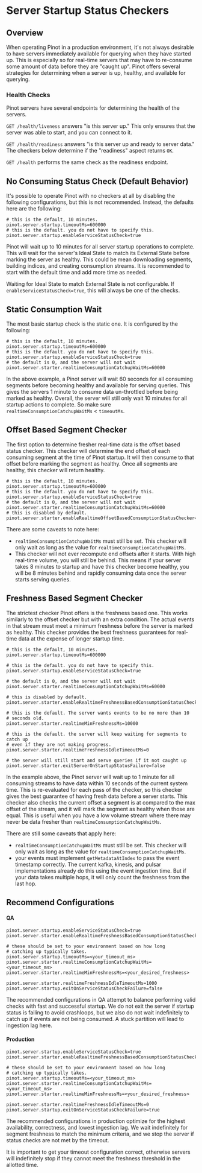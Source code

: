 # Server Startup Status Checkers

## Overview

When operating Pinot in a production environment, it's not always desirable to have servers immediately available for querying when they have started up. This is especially so for real-time servers that may have to re-consume some amount of data before they are "caught up". Pinot offers several strategies for determining when a server is up, healthy, and available for querying.

### Health Checks

Pinot servers have several endpoints for determining the health of the servers.

`GET /health/liveness` answers "is this server up." This only ensures that the server was able to start, and you can connect to it.

`GET /health/readiness` answers "is this server up and ready to server data." The checkers below determine if the "readiness" aspect returns `OK`.

`GET /health` performs the same check as the readiness endpoint.

## No Consuming Status Check (Default Behavior)

It's possible to operate Pinot with no checkers at all by disabling the following configurations, but this is not recommended. Instead, the defaults here are the following:

```
# this is the default, 10 minutes.
pinot.server.startup.timeoutMs=600000
# this is the default. you do not have to specify this.
pinot.server.startup.enableServiceStatusCheck=true
```

Pinot will wait up to 10 minutes for all server startup operations to complete. This will wait for the server's Ideal State to match its External State before marking the server as healthy. This could be mean downloading segments, building indices, and creating consumption streams. It is recommended to start with the default time and add more time as needed.

Waiting for Ideal State to match External State is not configurable. If `enableServiceStatusCheck=true`, this will always be one of the checks.

## Static Consumption Wait

The most basic startup check is the static one. It is configured by the following:

```
# this is the default, 10 minutes.
pinot.server.startup.timeoutMs=600000
# this is the default. you do not have to specify this.
pinot.server.startup.enableServiceStatusCheck=true
# the default is 0, and the server will not wait
pinot.server.starter.realtimeConsumptionCatchupWaitMs=60000
```

In the above example, a Pinot server will wait 60 seconds for all consuming segments before becoming healthy and available for serving queries. This gives the servers 1 minute to consume data un-throttled before being marked as healthy. Overall, the server will still only wait 10 minutes for all startup actions to complete. So make sure `realtimeConsumptionCatchupWaitMs` < `timeoutMs`.

## Offset Based Segment Checker

The first option to determine fresher real-time data is the offset based status checker. This checker will determine the end offset of each consuming segment at the time of Pinot startup. It will then consume to that offset before marking the segment as healthy. Once all segments are healthy, this checker will return healthy.

```
# this is the default, 10 minutes.
pinot.server.startup.timeoutMs=600000
# this is the default. you do not have to specify this.
pinot.server.startup.enableServiceStatusCheck=true
# the default is 0, and the server will not wait
pinot.server.starter.realtimeConsumptionCatchupWaitMs=60000
# this is disabled by default.
pinot.server.starter.enableRealtimeOffsetBasedConsumptionStatusChecker=true
```

There are some caveats to note here:

* `realtimeConsumptionCatchupWaitMs` must still be set. This checker will only wait as long as the value for `realtimeConsumptionCatchupWaitMs`.
* This checker will not ever recompute end offsets after it starts. With high real-time volume, you will still be behind. This means if your server takes 8 minutes to startup and have this checker become healthy, you will be 8 minutes behind and rapidly consuming data once the server starts serving queries.

## Freshness Based Segment Checker

The strictest checker Pinot offers is the freshness based one. This works similarly to the offset checker but with an extra condition. The actual events in that stream must meet a minimum freshness before the server is marked as healthy. This checker provides the best freshness guarantees for real-time data at the expense of longer startup time.

```
# this is the default, 10 minutes.
pinot.server.startup.timeoutMs=600000

# this is the default. you do not have to specify this.
pinot.server.startup.enableServiceStatusCheck=true

# the default is 0, and the server will not wait
pinot.server.starter.realtimeConsumptionCatchupWaitMs=60000

# this is disabled by default.
pinot.server.starter.enableRealtimeFreshnessBasedConsumptionStatusChecker=true

# this is the default. The server wants events to be no more than 10
# seconds old.
pinot.server.starter.realtimeMinFreshnessMs=10000

# this is the default. the server will keep waiting for segments to catch up
# even if they are not making progress.
pinot.server.starter.realtimeFreshnessIdleTimeoutMs=0

# the server will still start and serve queries if it not caught up
pinot.server.starter.exitServerOnStartupStatusFailure=false
```

In the example above, the Pinot server will wait up to 1 minute for all consuming streams to have data within 10 seconds of the current system time. This is re-evaluated for each pass of the checker, so this checker gives the best guarantee of having fresh data before a server starts. This checker also checks the current offset a segment is at compared to the max offset of the stream, and it will mark the segment as healthy when those are equal. This is useful when you have a low volume stream where there may never be data fresher than `realtimeConsumptionCatchupWaitMs`.

There are still some caveats that apply here:

* `realtimeConsumptionCatchupWaitMs` must still be set. This checker will only wait as long as the value for `realtimeConsumptionCatchupWaitMs`.
* your events must implement `getMetadataAtIndex` to pass the event timestamp correctly. The current kafka, kinesis, and pulsar implementations already do this using the event ingestion time. But if your data takes multiple hops, it will only count the freshness from the last hop.

## Recommend Configurations

#### QA

```
pinot.server.startup.enableServiceStatusCheck=true
pinot.server.starter.enableRealtimeFreshnessBasedConsumptionStatusChecker=true

# these should be set to your environment based on how long
# catching up typically takes.
pinot.server.startup.timeoutMs=<your_timeout_ms>
pinot.server.starter.realtimeConsumptionCatchupWaitMs=<your_timeout_ms>
pinot.server.starter.realtimeMinFreshnessMs=<your_desired_freshness>

pinot.server.starter.realtimeFreshnessIdleTimeoutMs=1000
pinot.server.startup.exitOnServiceStatusCheckFailure=false
```

The recommended configurations in QA attempt to balance performing valid checks with fast and successful startup. We do not exit the server if startup status is failing to avoid crashloops, but we also do not wait indefinitely to catch up if events are not being consumed. A stuck partition will lead to ingestion lag here.

#### Production

```
pinot.server.startup.enableServiceStatusCheck=true
pinot.server.starter.enableRealtimeFreshnessBasedConsumptionStatusChecker=true

# these should be set to your environment based on how long
# catching up typically takes.
pinot.server.startup.timeoutMs=<your_timeout_ms>
pinot.server.starter.realtimeConsumptionCatchupWaitMs=<your_timeout_ms>
pinot.server.starter.realtimeMinFreshnessMs=<your_desired_freshness>

pinot.server.starter.realtimeFreshnessIdleTimeoutMs=0
pinot.server.startup.exitOnServiceStatusCheckFailure=true
```

The recommended configurations in production optimize for the highest availability, correctness, and lowest ingestion lag. We wait indefinitely for segment freshness to match the minimum criteria, and we stop the server if status checks are not met by the timeout.

It is important to get your timeout configuration correct, otherwise servers will indefinitely stop if they cannot meet the freshness threshold in the allotted time.
